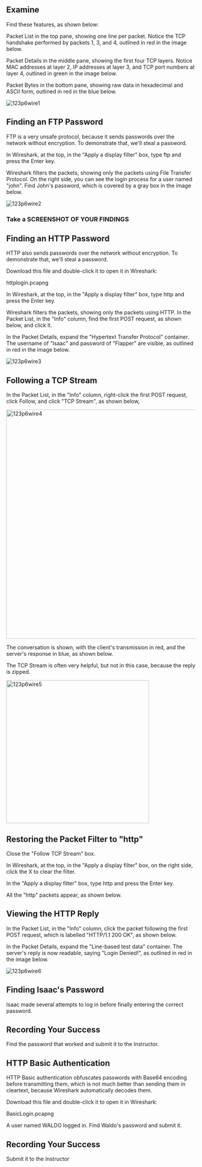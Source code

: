 
## Examine

Find these features, as shown below:

Packet List in the top pane, showing one line per packet. Notice the TCP handshake performed by packets 1, 3, and 4, outlined in red in the image below.

Packet Details in the middle pane, showing the first four TCP layers. Notice MAC addresses at layer 2, IP addresses at layer 3, and TCP port numbers at layer 4, outlined in green in the image below.

Packet Bytes in the bottom pane, showing raw data in hexadecimal and ASCII form, outlined in red in the blue below. 

![123p6wire1](https://user-images.githubusercontent.com/47218652/60917438-960f8f00-a256-11e9-9daf-48a044836c2f.png)

## Finding an FTP Password

FTP is a very unsafe protocol, because it sends passwords over the network without encryption. To demonstrate that, we'll steal a password.

In Wireshark, at the top, in the "Apply a display filter" box, type ftp and press the Enter key.

Wireshark filters the packets, showing only the packets using File Transfer Protocol. On the right side, you can see the login process for a user named "john". Find John's password, which is covered by a gray box in the image below. 

![123p6wire2](https://user-images.githubusercontent.com/47218652/60917439-960f8f00-a256-11e9-97b1-c4975bb0f9de.png)

### Take a SCREENSHOT OF YOUR FINDINGS 

## Finding an HTTP Password

HTTP also sends passwords over the network without encryption. To demonstrate that, we'll steal a password.

Download this file and double-click it to open it in Wireshark:

httplogin.pcapng

In Wireshark, at the top, in the "Apply a display filter" box, type http and press the Enter key.

Wireshark filters the packets, showing only the packets using HTTP. In the Packet List, in the "Info" column, find the first POST request, as shown below, and click it.

In the Packet Details, expand the "Hypertext Transfer Protocol" container. The username of "Isaac" and password of "Flapper" are visibie, as outlined in red in the image below. 

![123p6wire3](https://user-images.githubusercontent.com/47218652/60917440-960f8f00-a256-11e9-8308-8c3706d5023a.png)

## Following a TCP Stream

In the Packet List, in the "Info" column, right-click the first POST request, click Follow, and click "TCP Stream", as shown below, 

<img width="609" alt="123p6wire4" src="https://user-images.githubusercontent.com/47218652/60917441-96a82580-a256-11e9-81e5-2203c6bc833d.png">

 The conversation is shown, with the client's transmission in red, and the server's response in blue, as shown below.

The TCP Stream is often very helpful, but not in this case, because the reply is zipped. 

<img width="380" alt="123p6wire5" src="https://user-images.githubusercontent.com/47218652/60917442-96a82580-a256-11e9-8ba9-9e8c5a74fe05.png">

## Restoring the Packet Filter to "http"

Close the "Follow TCP Stream" box.

In Wireshark, at the top, in the "Apply a display filter" box, on the right side, click the X to clear the filter.

In the "Apply a display filter" box, type http and press the Enter key.

All the "http" packets appear, as shown below. 

## Viewing the HTTP Reply

In the Packet List, in the "Info" column, click the packet following the first POST request, which is labelled "HTTP/1.1 200 OK", as shown below.

In the Packet Details, expand the "Line-based test data" container. The server's reply is now readable, saying "Login Denied!", as outlined in red in the image below. 

![123p6wire6](https://user-images.githubusercontent.com/47218652/60917443-96a82580-a256-11e9-8bb5-c1ca758d6dce.png)

## Finding Isaac's Password

Isaac made several attempts to log in before finally entering the correct password. 

## Recording Your Success

Find the password that worked and submit it to the Instructor. 

## HTTP Basic Authentication

HTTP Basic authentication obfuscates passwords with Base64 encoding before transmitting them, which is not much better than sending them in cleartext, because Wireshark automatically decodes them.

Download this file and double-click it to open it in Wireshark:

BasicLogin.pcapng

A user named WALDO logged in. Find Waldo's password and submit it. 

## Recording Your Success

Submit it to the Instructor
